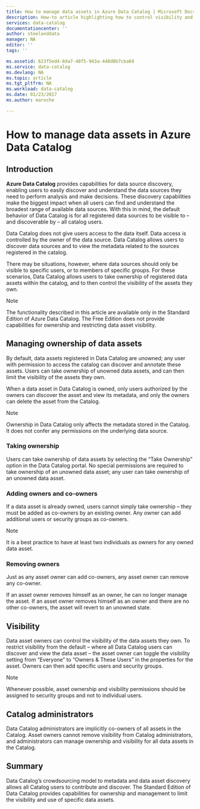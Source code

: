 ```yaml
---
title: How to manage data assets in Azure Data Catalog | Microsoft Docs
description: How-to article highlighting how to control visibility and ownership of data assets registered in Azure Data Catalog.
services: data-catalog
documentationcenter: ''
author: steelanddata
manager: NA
editor: ''
tags: ''

ms.assetid: 623f5ed4-8da7-48f5-943a-448d0b7cba69
ms.service: data-catalog
ms.devlang: NA
ms.topic: article
ms.tgt_pltfrm: NA
ms.workload: data-catalog
ms.date: 01/23/2017
ms.author: maroche

---
```

# How to manage data assets in Azure Data Catalog
## Introduction
**Azure Data Catalog** provides capabilities for data source discovery, enabling users to easily discover and understand the data sources they need to perform analysis and make decisions. These discovery capabilities make the biggest impact when all users can find and understand the broadest range of available data sources. With this in mind, the default behavior of Data Catalog is for all registered data sources to be visible to – and discoverable by – all catalog users.

Data Catalog does not give users access to the data itself. Data access is controlled by the owner of the data source. Data Catalog allows users to discover data sources and to view the metadata related to the sources registered in the catalog.

There may be situations, however, where data sources should only be visible to specific users, or to members of specific groups. For these scenarios, Data Catalog allows users to take ownership of registered data assets within the catalog, and to then control the visibility of the assets they own.

> [!NOTE]
> The functionality described in this article are available only in the Standard Edition of Azure Data Catalog. The Free Edition does not provide capabilities for ownership and restricting data asset visibility.
>
>

## Managing ownership of data assets
By default, data assets registered in Data Catalog are unowned; any user with permission to access the catalog can discover and annotate these assets. Users can take ownership of unowned data assets, and can then limit the visibility of the assets they own.

When a data asset in Data Catalog is owned, only users authorized by the owners can discover the asset and view its metadata, and only the owners can delete the asset from the Catalog.

> [!NOTE]
> Ownership in Data Catalog only affects the metadata stored in the Catalog. It does not confer any permissions on the underlying data source.
>
>

### Taking ownership
Users can take ownership of data assets by selecting the “Take Ownership” option in the Data Catalog portal. No special permissions are required to take ownership of an unowned data asset; any user can take ownership of an unowned data asset.

### Adding owners and co-owners
If a data asset is already owned, users cannot simply take ownership – they must be added as co-owners by an existing owner. Any owner can add additional users or security groups as co-owners.

> [!NOTE]
> It is a best practice to have at least two individuals as owners for any owned data asset.
>
>

### Removing owners
Just as any asset owner can add co-owners, any asset owner can remove any co-owner.

If an asset owner removes himself as an owner, he can no longer manage the asset. If an asset owner removes himself as an owner and there are no other co-owners, the asset will revert to an unowned state.

## Visibility
Data asset owners can control the visibility of the data assets they own. To restrict visibility from the default – where all Data Catalog users can discover and view the data asset – the asset owner can toggle the visibility setting from “Everyone” to “Owners & These Users” in the properties for the asset. Owners can then add specific users and security groups.

> [!NOTE]
> Whenever possible, asset ownership and visibility permissions should be assigned to security groups and not to individual users.
>
>

## Catalog administrators
Data Catalog administrators are implicitly co-owners of all assets in the Catalog. Asset owners cannot remove visibility from Catalog administrators, and administrators can manage ownership and visibility for all data assets in the Catalog.

## Summary
Data Catalog’s crowdsourcing model to metadata and data asset discovery allows all Catalog users to contribute and discover. The Standard Edition of Data Catalog provides capabilities for ownership and management to limit the visibility and use of specific data assets.
